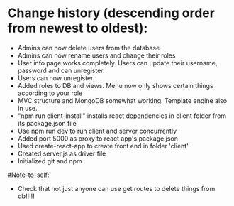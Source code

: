 # Change history (descending order from newest to oldest):
- Admins can now delete users from the database
- Admins can now rename users and change their roles
- User info page works completely. Users can update their username, password and can unregister.
- Users can now unregister
- Added roles to DB and views. Menu now only shows certain things according to your role
- MVC structure and MongoDB somewhat working. Template engine also in use.
- "npm run client-install" installs react dependencies in client folder from its package.json file
- Use npm run dev to run client and server concurrently
- Added port 5000 as proxy to react app's package.json
- Used create-react-app to create front end in folder 'client'
- Created server.js as driver file
- Initialized git and npm

#Note-to-self:
- Check that not just anyone can use get routes to delete things from db!!!!!